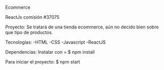 Ecommerce

ReactJs comisión #37075

Proyecto:
Se tratará de una tienda ecommerce, aún no decido bien sobre que tipo de productos.

Tecnologías:
-HTML
-CSS
-Javascript
-ReactJS

Dependencias:
Instalar con = $ npm install

Para iniciar el proyecto:
$ npm start
